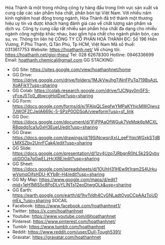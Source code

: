 Hóa Thành là một trong những công ty hàng đầu trong lĩnh vực sản xuất và cung cấp các sản phẩm hóa chất, phân bón tại Việt Nam. Với nhiều năm kinh nghiệm hoạt động trong ngành, Hóa Thành đã trở thành một thương hiệu uy tín và được khách hàng đánh giá cao về chất lượng sản phẩm và dịch vụ.
Công ty cung cấp rất nhiều sản phẩm hóa chất đa dạng cho nhiều ngành công nghiệp khác nhau, bao gồm hóa chất cho ngành phân bón, cao su, vv.
Thông tin liên hệ
CÔNG TY CỔ PHẦN HOÁ THÀNH
ĐC: Số 196 Hiền Vương, P.Phú Thạnh, Q.Tân Phú, Tp HCM, Việt Nam
Mã số thuế: 0313617753
Website: https://hoathanh.net/ 
Về chúng tôi: https://hoathanh.net/gioi-thieu/ 
Tel: 028 62678300
Hotline: 0946336699
Email: hoathanh.chemical@gmail.com 
GG STACKING:
- GG Site: https://sites.google.com/view/hoathanhnet/home
- GG Drive: https://drive.google.com/drive/folders/1MJkVwJhgTjNnFPuTq719BsAzLXoAFikY?usp=sharing 
- GG Colab: https://colab.research.google.com/drive/1JCNgv0m5FS-vFceJ5To0_dbwcgHoIDxe?usp=sharing 
- GG Form: https://docs.google.com/forms/d/e/1FAIpQLSeqfwYMPaKYhjcMWOjwvz7JWOFZCJwlA669c-5-SPzP0ODSoA/viewform?usp=sf_link 
- GG Doc: https://docs.google.com/document/d/1FiPPAaOfWGuk7VeMqk6pMCXLR8qpdg1ca1u0xH3EueU/edit?usp=sharing 
- GG Draw: https://docs.google.com/drawings/d/19SiNcwsnXxU_qeFYqicWGxkSTdBLMXSZbv2UnrFCak4/edit?usp=sharing 
- GG Slide: https://docs.google.com/presentation/d/1zv4Uzp7JRbqnR0hL5k2SQybyotiGOOa7gGwELzHcXBE/edit?usp=sharing 
- GG Sheet: https://docs.google.com/spreadsheets/d/1OUhH31HEw9t1rqm2S4UrkuwVsmqOjfsHDU-KYb8r-H4/edit?usp=sharing 
- GG My Map: https://www.google.com/maps/d/edit?mid=1eH1MIS5c8PoDLvYLlNTs12eoDtwgOLk&usp=sharing 
- GG Earth: https://earth.google.com/earth/d/1hv1Vdh4CvGNLadtOyqCCpAAzToUDmEs_?usp=sharing 
SOCAIL
- Facebook: https://www.facebook.com/hoathanhnet1/ 
- Twitter: https://x.com/hoathanhnet 
- Youtube: https://www.youtube.com/@hoathanhnet 
- Pinterest: https://www.pinterest.com/hoathanhnet/ 
- Tumblr: https://www.tumblr.com/hoathanhnet 
- Reddit: https://www.reddit.com/user/Dull-Tough5391/ 
- Gravatar: https://gravatar.com/hoathanhnet 


